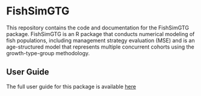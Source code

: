 # FishSimGTG

This repository contains the code and documentation for the FishSimGTG package.
FishSimGTG is an R package that conducts numerical modeling of fish populations, including management strategy evaluation (MSE) and is an age-structured model that represents multiple concurrent cohorts using the growth-type-group methodology.

## User Guide

The full user guide for this package is available [here](https://natureanalytics-ca.github.io/fishSimGTG/)
